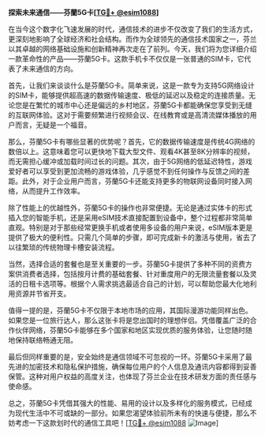 **探索未来通信——芬蘭5G卡[[TG💪+ @esim1088](https://t.me/s/esim1088)]**

在当今这个数字化飞速发展的时代，通信技术的进步不仅改变了我们的生活方式，更深刻地影响了全球经济和社会结构。而作为全球领先的通信技术国家之一，芬兰以其卓越的网络基础设施和创新精神再次走在了前列。今天，我们将为您详细介绍一款革命性的产品——芬蘭5G卡。这款手机卡不仅仅是一张普通的SIM卡，它代表了未来通信的方向。

首先，让我们来谈谈什么是芬蘭5G卡。简单来说，这是一款专为支持5G网络设计的SIM卡，能够提供超高速的数据传输速度、极低的延迟以及稳定的连接质量。无论您是在繁忙的城市中心还是偏远的乡村地区，芬蘭5G卡都能确保您享受到无缝的互联网体验。这对于需要频繁进行视频会议、在线教育或是高清流媒体播放的用户而言，无疑是一个福音。

那么，芬蘭5G卡有哪些显著的优势呢？首先，它的数据传输速度是传统4G网络的数倍以上。这意味着您可以更快地下载大型文件、观看4K甚至8K分辨率的视频，而无需担心缓冲或加载时间过长的问题。其次，由于5G网络的低延迟特性，游戏爱好者可以享受到更加流畅的游戏体验，几乎感觉不到任何操作与反馈之间的差距。此外，对于企业用户而言，芬蘭5G卡还能支持更多的物联网设备同时接入网络，从而提升工作效率。

除了性能上的优越性外，芬蘭5G卡的操作也非常便捷。无论是通过实体卡的形式插入您的智能手机，还是采用eSIM技术直接配置到设备中，整个过程都非常简单直观。特别是对于那些经常更换手机或者使用多设备的用户来说，eSIM版本更是提供了极大的便利性。只需几个简单的步骤，即可完成新卡的激活与使用，省去了以往繁琐的传统物理卡槽安装流程。

当然，选择合适的套餐也是至关重要的一步。芬蘭5G卡提供了多种不同的资费方案供消费者选择，包括按月计费的基础套餐、针对重度用户的无限流量套餐以及灵活的日租卡选项等。根据个人需求挑选最适合自己的计划，可以帮助您最大化地利用资源并节省开支。

值得一提的是，芬蘭5G卡不仅限于本地市场的应用，其国际漫游功能同样出色。如果您是一位旅行达人，那么这张卡将是您出国时的理想伴侣。凭借覆盖广泛的合作伙伴网络，芬蘭5G卡能够在多个国家和地区实现优质的服务体验，让您随时随地保持联络畅通无阻。

最后但同样重要的是，安全始终是通信领域不可忽视的一环。芬蘭5G卡采用了最先进的加密技术和隐私保护措施，确保每位用户的个人信息及通讯内容都得到妥善保管。这种对用户权益的高度关注，也体现了芬兰企业在技术研发方面的责任感与使命感。

总之，芬蘭5G卡凭借其强大的性能、易用的设计以及多样化的服务模式，已经成为现代生活中不可或缺的一部分。如果您渴望体验前所未有的快速与便捷，那么不妨考虑一下这款划时代的通信工具吧！[[TG💪+ @esim1088](https://t.me/s/esim1088) ![Image](https://i.postimg.cc/4NQfJmqS/Snipaste-2025-05-13-00-14-12.png)]